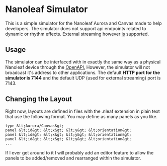 # Nanoleaf Simulator
This is a simple simulator for the Nanoleaf Aurora and Canvas made to help developers. The simulator does not support api endpoints related to dynamic or rhythm effects. External streaming however <u>is</u> supported.

## Usage
The simulator can be interfaced with in exactly the same way as a physical Nanoleaf device through the [OpenAPI.](https://forum.nanoleaf.me/docs/openapi) However, the simulator will not broadcast it's address to other applications. The default <b>HTTP port for the simulator is 7144</b> and the default UDP (used for external streaming) port is 7143.

## Changing the Layout
Right now, layouts are defined in files with the .nleaf extension in plain text that use the following format. You may define as many panels as you like.
```
type &lt;Aurora/Canvas&gt;
panel &lt;id&gt; &lt;x&gt; &lt;y&gt; &lt;orientation&gt;
panel &lt;id&gt; &lt;x&gt; &lt;y&gt; &lt;orientation&gt;
panel &lt;id&gt; &lt;x&gt; &lt;y&gt; &lt;orientation&gt;
...
```

If I ever get around to it I will probably add an editor feature to allow the panels to be added/removed and rearranged within the simulator.
